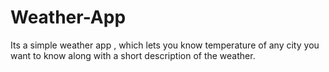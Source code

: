 # Weather-App
Its a simple weather app , which lets you know temperature of any city you want to know along with a short description of the weather.
